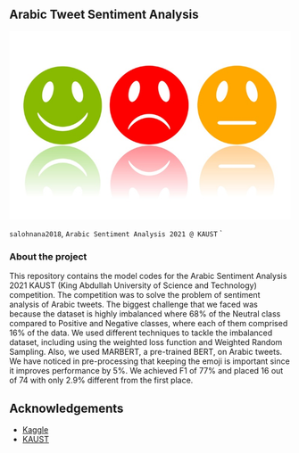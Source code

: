 
<!-- ABOUT THE PROJECT -->
##  Arabic Tweet Sentiment Analysis

![alt text](sentiment-analysis.jpeg)



`salohnana2018`, `Arabic Sentiment Analysis 2021 @ KAUST`
`
### About the project 

This repository contains the model codes for the Arabic Sentiment Analysis  2021 KAUST (King Abdullah University of Science and Technology) competition. The competition was to solve the problem of sentiment analysis of Arabic tweets. The biggest challenge that we faced was because the dataset is highly imbalanced where 68% of the Neutral class compared to Positive and Negative classes, where each of them comprised 16% of the data. We used different techniques to tackle the imbalanced dataset, including using the weighted loss function and Weighted Random Sampling. Also, we used MARBERT, a pre-trained BERT, on Arabic tweets. We have noticed in pre-processing that keeping the emoji is important since it improves performance by 5%. We achieved F1 of 77% and placed 16 out of 74 with only 2.9% different from the first place.


<!-- ACKNOWLEDGEMENTS -->
## Acknowledgements

* [Kaggle](https://www.kaggle.com/competitions/arabic-sentiment-analysis-2021-kaust)
* [KAUST](https://www.kaust.edu.sa/en)

